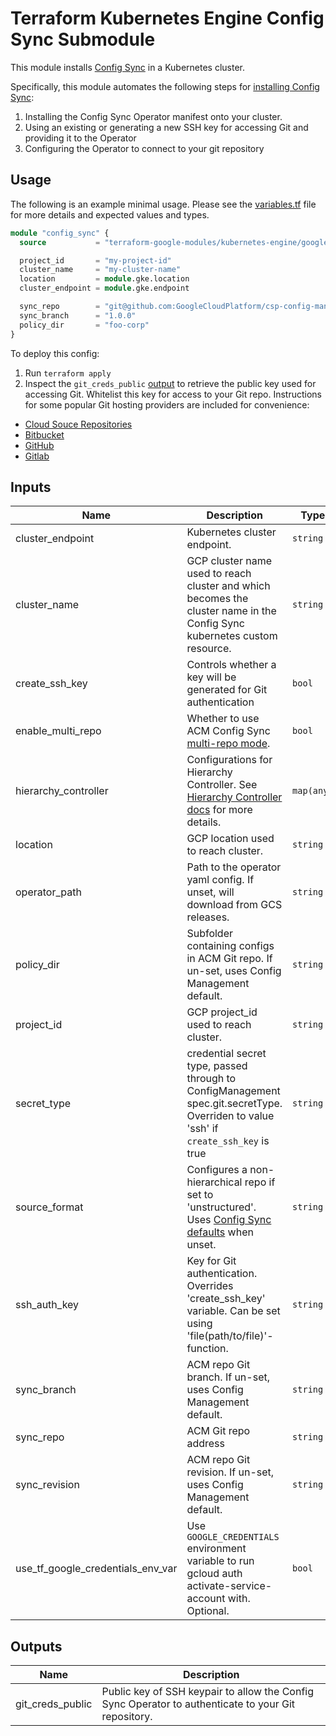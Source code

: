# Terraform Kubernetes Engine Config Sync Submodule

This module installs [Config Sync](https://cloud.google.com/kubernetes-engine/docs/add-on/config-sync) in a Kubernetes cluster.

Specifically, this module automates the following steps for [installing Config
Sync](https://cloud.google.com/kubernetes-engine/docs/add-on/config-sync/how-to/installing):
1. Installing the Config Sync Operator manifest onto your cluster.
2. Using an existing or generating a new SSH key for accessing Git and providing it to the Operator
3. Configuring the Operator to connect to your git repository

## Usage

The following is an example minimal usage. Please see the
[variables.tf](variables.tf) file for more details and expected values and
types.

```tf
module "config_sync" {
  source           = "terraform-google-modules/kubernetes-engine/google//modules/config-sync"

  project_id       = "my-project-id"
  cluster_name     = "my-cluster-name"
  location         = module.gke.location
  cluster_endpoint = module.gke.endpoint

  sync_repo        = "git@github.com:GoogleCloudPlatform/csp-config-management.git"
  sync_branch      = "1.0.0"
  policy_dir       = "foo-corp"
}
```

To deploy this config:
1. Run `terraform apply`
2. Inspect the `git_creds_public` [output](#outputs) to retrieve the public key
   used for accessing Git. Whitelist this key for access to your Git
   repo. Instructions for some popular Git hosting providers are included for
   convenience:

  * [Cloud Souce Repositories](https://cloud.google.com/source-repositories/docs/authentication#ssh)
  * [Bitbucket](https://confluence.atlassian.com/bitbucket/set-up-an-ssh-key-728138079.html)
  * [GitHub](https://help.github.com/articles/adding-a-new-ssh-key-to-your-github-account/)
  * [Gitlab](https://docs.gitlab.com/ee/ssh/)


 <!-- BEGINNING OF PRE-COMMIT-TERRAFORM DOCS HOOK -->
## Inputs

| Name | Description | Type | Default | Required |
|------|-------------|------|---------|:--------:|
| cluster\_endpoint | Kubernetes cluster endpoint. | `string` | n/a | yes |
| cluster\_name | GCP cluster name used to reach cluster and which becomes the cluster name in the Config Sync kubernetes custom resource. | `string` | n/a | yes |
| create\_ssh\_key | Controls whether a key will be generated for Git authentication | `bool` | `true` | no |
| enable\_multi\_repo | Whether to use ACM Config Sync [multi-repo mode](https://cloud.google.com/kubernetes-engine/docs/add-on/config-sync/how-to/multi-repo). | `bool` | `false` | no |
| hierarchy\_controller | Configurations for Hierarchy Controller. See [Hierarchy Controller docs](https://cloud.google.com/kubernetes-engine/docs/add-on/config-sync/how-to/installing-hierarchy-controller) for more details. | `map(any)` | `null` | no |
| location | GCP location used to reach cluster. | `string` | n/a | yes |
| operator\_path | Path to the operator yaml config. If unset, will download from GCS releases. | `string` | `null` | no |
| policy\_dir | Subfolder containing configs in ACM Git repo. If un-set, uses Config Management default. | `string` | `""` | no |
| project\_id | GCP project\_id used to reach cluster. | `string` | n/a | yes |
| secret\_type | credential secret type, passed through to ConfigManagement spec.git.secretType. Overriden to value 'ssh' if `create_ssh_key` is true | `string` | n/a | yes |
| source\_format | Configures a non-hierarchical repo if set to 'unstructured'. Uses [Config Sync defaults](https://cloud.google.com/kubernetes-engine/docs/add-on/config-sync/how-to/installing#configuring-config-management-operator) when unset. | `string` | `""` | no |
| ssh\_auth\_key | Key for Git authentication. Overrides 'create\_ssh\_key' variable. Can be set using 'file(path/to/file)'-function. | `string` | `null` | no |
| sync\_branch | ACM repo Git branch. If un-set, uses Config Management default. | `string` | `""` | no |
| sync\_repo | ACM Git repo address | `string` | n/a | yes |
| sync\_revision | ACM repo Git revision. If un-set, uses Config Management default. | `string` | `""` | no |
| use\_tf\_google\_credentials\_env\_var | Use `GOOGLE_CREDENTIALS` environment variable to run gcloud auth activate-service-account with. Optional. | `bool` | `false` | no |

## Outputs

| Name | Description |
|------|-------------|
| git\_creds\_public | Public key of SSH keypair to allow the Config Sync Operator to authenticate to your Git repository. |

 <!-- END OF PRE-COMMIT-TERRAFORM DOCS HOOK -->
